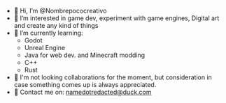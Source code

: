 - 👋 Hi, I’m @Nombrepococreativo
- 👀 I’m interested in game dev, experiment with game engines, Digital art and create any kind of things
- 🌱 I’m currently learning:
  * Godot
  * Unreal Engine
  * Java for web dev. and Minecraft modding
  * C++
  * Rust
- 🤝 I'm not looking collaborations for the moment, but consideration in case something comes up is always appreciated.
- 📨 Contact me on: namedotredacted@duck.com
<!---
Nombrepococreativo/Nombrepococreativo is a ✨ special ✨ repository because its `README.md` (this file) appears on your GitHub profile.
You can click the Preview link to take a look at your changes.
--->

